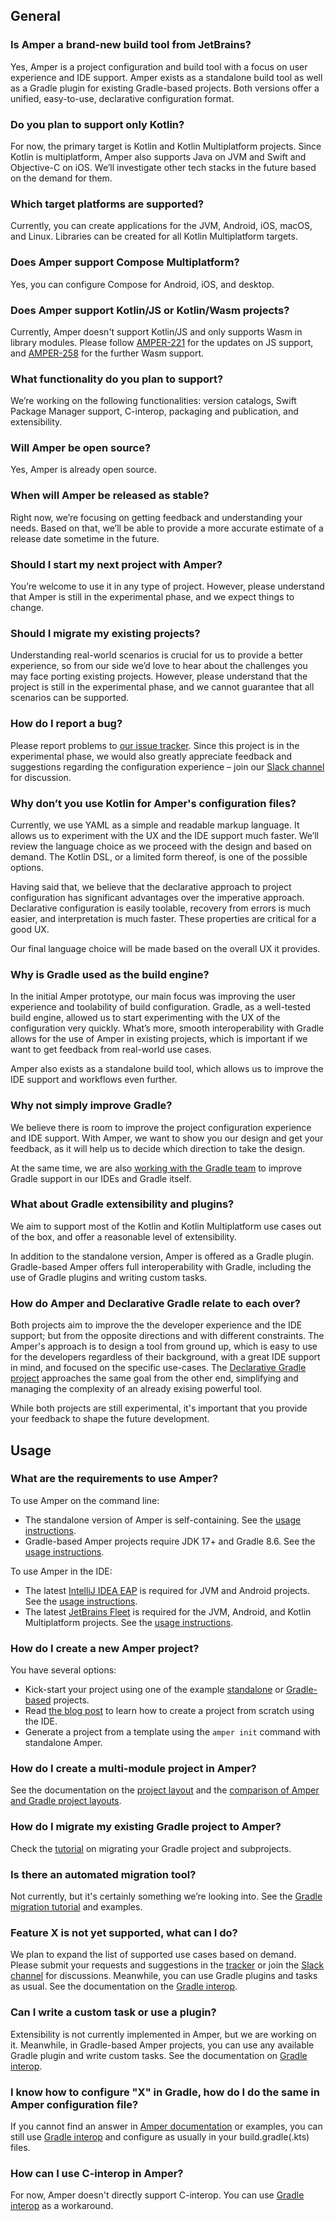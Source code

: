## General

### Is Amper a brand-new build tool from JetBrains?

Yes, Amper is a project configuration and build tool with a focus on user experience and IDE support.
Amper exists as a standalone build tool as well as a Gradle plugin for existing Gradle-based projects.
Both versions offer a unified, easy-to-use, declarative configuration format.

### Do you plan to support only Kotlin?

For now, the primary target is Kotlin and Kotlin Multiplatform projects. Since Kotlin is multiplatform, Amper also
supports Java on JVM and Swift and Objective-C on iOS.
We’ll investigate other tech stacks in the future based on the demand for them.

### Which target platforms are supported?

Currently, you can create applications for the JVM, Android, iOS, macOS, and Linux. Libraries can be created for all
Kotlin Multiplatform targets.

### Does Amper support Compose Multiplatform?
Yes, you can configure Compose for Android, iOS, and desktop.

### Does Amper support Kotlin/JS or Kotlin/Wasm projects?

Currently, Amper doesn't support Kotlin/JS and only supports Wasm in library modules.
Please follow [AMPER-221](https://youtrack.jetbrains.com/issue/AMPER-221) for the updates on JS support, and
[AMPER-258](https://youtrack.jetbrains.com/issue/AMPER-258) for the further Wasm support.

### What functionality do you plan to support?

We’re working on the following functionalities: version catalogs, Swift Package Manager support, C-interop, packaging
and publication, and extensibility.

### Will Amper be open source?

Yes, Amper is already open source.

### When will Amper be released as stable?

Right now, we’re focusing on getting feedback and understanding your needs. Based on that, we’ll be able to provide a
more accurate estimate of a release date sometime in the future.

### Should I start my next project with Amper?

You’re welcome to use it in any type of project. However, please understand that Amper is still in the experimental
phase, and we expect things to change.

### Should I migrate my existing projects?

Understanding real-world scenarios is crucial for us to provide a better experience, so from our side we’d love
to hear about the challenges you may face porting existing projects. However, please understand that the project is
still in the experimental phase, and we cannot guarantee that all scenarios can be supported.

### How do I report a bug?

Please report problems to [our issue tracker](https://youtrack.jetbrains.com/issues/AMPER). Since this project is in the
experimental phase, we would also greatly appreciate feedback and suggestions regarding the configuration experience –
join our [Slack channel](https://kotlinlang.slack.com/archives/C062WG3A7T8) for discussion.

### Why don’t you use Kotlin for Amper's configuration files?

Currently, we use YAML as a simple and readable markup language. It allows us to experiment with the UX and the IDE
support much faster. We’ll review the language choice as we proceed with the design and based on demand. The Kotlin DSL,
or a limited form thereof, is one of the possible options.

Having said that, we believe that the declarative approach to project configuration has significant advantages over the
imperative approach. Declarative configuration is easily toolable, recovery from errors is much easier, and
interpretation is much faster. These properties are critical for a good UX.

Our final language choice will be made based on the overall UX it provides.

### Why is Gradle used as the build engine?

In the initial Amper prototype, our main focus was improving the user experience and toolability of build configuration.
Gradle, as a well-tested build engine, allowed us to start experimenting with the UX of the configuration very quickly.
What’s more, smooth interoperability with Gradle allows for the use of Amper in existing projects, which is important if
we want to get feedback from real-world use cases.

Amper also exists as a standalone build tool, which allows us to improve the IDE support and workflows even further.

### Why not simply improve Gradle?

We believe there is room to improve the project configuration experience and IDE support.
With Amper, we want to show you our design and get your feedback, as it will help us to decide which direction to take
the design.

At the same time, we are also [working with the Gradle team](https://blog.gradle.org/declarative-gradle) to improve
Gradle support in our IDEs and Gradle itself.

### What about Gradle extensibility and plugins?

We aim to support most of the Kotlin and Kotlin Multiplatform use cases out of the box,
and offer a reasonable level of extensibility.

In addition to the standalone version, Amper is offered as a Gradle plugin.  
Gradle-based Amper offers full interoperability with Gradle, including the use of Gradle plugins and writing custom
tasks.

### How do Amper and Declarative Gradle relate to each over?

Both projects aim to improve the the developer experience and the IDE support; but from the opposite directions and with different 
constraints. The Amper's approach is to design a tool from ground up, which is easy to use for the developers regardless of their 
background, with a great IDE support in mind, and focused on the specific use-cases.
The [Declarative Gradle project](https://blog.gradle.org/declarative-gradle) approaches the same goal from the other end, 
simplifying and managing the complexity of an already exising powerful tool. 

While both projects are still experimental, it's important that you provide your feedback to shape the future development.

## Usage

### What are the requirements to use Amper?

To use Amper on the command line:

* The standalone version of Amper is self-containing. See
  the [usage instructions](Usage.md#using-the-standalone-amper-version-from-the-command-line).
* Gradle-based Amper projects require JDK 17+ and Gradle 8.6. See
  the [usage instructions](Usage.md#using-the-gradle-based-amper-version-from-the-command-line).

To use Amper in the IDE:

* The latest [IntelliJ IDEA EAP](https://www.jetbrains.com/idea/nextversion/) is required for JVM and Android projects.
  See the [usage instructions](Usage.md#using-amper-in-intellij-idea).
* The latest [JetBrains Fleet](https://www.jetbrains.com/fleet/) is required for the JVM, Android, and Kotlin
  Multiplatform projects. See the [usage instructions](Usage.md#using-amper-in-fleet).

### How do I create a new Amper project?

You have several options:

* Kick-start your project using one of the example [standalone](../examples-standalone)
  or [Gradle-based](../examples-gradle) projects.
* Read [the blog post](https://blog.jetbrains.com/amper/2024/05/amper-update-may-2024/#setting-up-projects-from-scratch)
  to learn how to create a project from scratch using the IDE.
* Generate a project from a template using the `amper init` command with standalone Amper.

### How do I create a multi-module project in Amper?

See the documentation on the [project layout](Documentation.md#project-layout) and
the [comparison of Amper and Gradle project layouts](Documentation.md#gradle-vs-amper-project-layout).

### How do I migrate my existing Gradle project to Amper?

Check the [tutorial](GradleMigration.md) on migrating your Gradle project and subprojects.

### Is there an automated migration tool?

Not currently, but it's certainly something we’re looking into. See the [Gradle migration tutorial](GradleMigration.md)
and examples.

### Feature X is not yet supported, what can I do?

We plan to expand the list of supported use cases based on demand. Please submit your requests and suggestions in
the [tracker](https://youtrack.jetbrains.com/issues/AMPER) or join
the [Slack channel](https://kotlinlang.slack.com/archives/C062WG3A7T8) for discussions. Meanwhile, you can use Gradle
plugins and tasks as usual. See the documentation on the [Gradle interop](Documentation.md#gradle-interop).

### Can I write a custom task or use a plugin?

Extensibility is not currently implemented in Amper, but we are working on it.
Meanwhile, in Gradle-based Amper projects, you can use any available Gradle plugin and write custom tasks.
See the documentation on [Gradle interop](Documentation.md#gradle-interop).

### I know how to configure "X" in Gradle, how do I do the same in Amper configuration file?

If you cannot find an answer in [Amper documentation](Documentation.md) or examples, you can still
use [Gradle interop](Documentation.md#gradle-interop) and configure as usually in your build.gradle(.kts) files.

### How can I use C-interop in Amper?

For now, Amper doesn't directly support C-interop. 
You can use [Gradle interop](Documentation.md#configuring-c-interop-using-the-gradle-build-file) as a workaround.